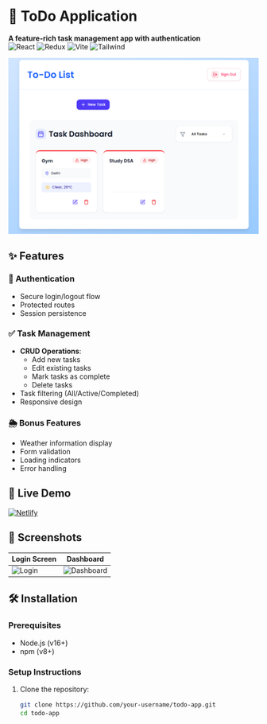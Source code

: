 # 📝 ToDo Application
**A feature-rich task management app with authentication**  
![React](https://img.shields.io/badge/React-18-blue) ![Redux](https://img.shields.io/badge/Redux_Toolkit-1.9-purple) ![Vite](https://img.shields.io/badge/Vite-4.0-orange) ![Tailwind](https://img.shields.io/badge/Tailwind_CSS-3.0-cyan)

![To Do-App Screenshot](public/To%20Do-App.png)

## ✨ Features
### 🔐 Authentication
- Secure login/logout flow
- Protected routes
- Session persistence

### ✅ Task Management
- **CRUD Operations**:
  - Add new tasks
  - Edit existing tasks
  - Mark tasks as complete
  - Delete tasks
- Task filtering (All/Active/Completed)
- Responsive design

### 🌦 Bonus Features
- Weather information display
- Form validation
- Loading indicators
- Error handling

## 🚀 Live Demo
[![Netlify](https://img.shields.io/badge/View_Live-Demo-green)](https://your-app-url.netlify.app)

## 📸 Screenshots
| Login Screen | Dashboard |
|--------------|-----------|
| ![Login](public/screenshot-login.png) | ![Dashboard](public/screenshot-dashboard.png) |

## 🛠 Installation
### Prerequisites
- Node.js (v16+)
- npm (v8+)

### Setup Instructions
1. Clone the repository:
   ```bash
   git clone https://github.com/your-username/todo-app.git
   cd todo-app